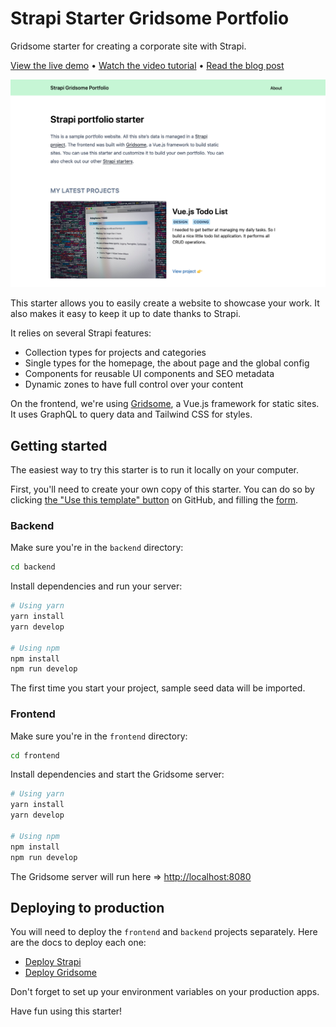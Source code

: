 # Strapi Starter Gridsome Portfolio

Gridsome starter for creating a corporate site with Strapi.

[View the live demo](https://strapi-starter-gridsome-portfolio.vercel.app/) • [Watch the video tutorial](https://www.youtube.com/watch?v=4g3Pzj-wdXo&feature=youtu.be) • [Read the blog post](https://strapi.io/blog/strapi-starter-gridsome-portfolio)

[![screen](/screenshot.png)](https://strapi-starter-gridsome-portfolio.vercel.app/)

This starter allows you to easily create a website to showcase your work. It also makes it easy to keep it up to date thanks to Strapi.

It relies on several Strapi features:

* Collection types for projects and categories
* Single types for the homepage, the about page and the global config
* Components for reusable UI components and SEO metadata
* Dynamic zones to have full control over your content

On the frontend, we're using [Gridsome](https://gridsome.org/), a Vue.js framework for static sites. It uses GraphQL to query data and Tailwind CSS for styles.

## Getting started

The easiest way to try this starter is to run it locally on your computer.

First, you'll need to create your own copy of this starter. You can do so by clicking [the "Use this template" button](https://github.com/strapi/strapi-starter-gridsome-portfolio/generate) on GitHub, and filling the [form](https://docs.github.com/en/github/creating-cloning-and-archiving-repositories/creating-a-repository-from-a-template).

### Backend

Make sure you're in the `backend` directory:

```bash
cd backend
```

Install dependencies and run your server:

```bash
# Using yarn
yarn install
yarn develop

# Using npm
npm install
npm run develop
```

The first time you start your project, sample seed data will be imported.

### Frontend

Make sure you're in the `frontend` directory:

```bash
cd frontend
```

Install dependencies and start the Gridsome server:

```bash
# Using yarn
yarn install
yarn develop

# Using npm
npm install
npm run develop
```

The Gridsome server will run here => [http://localhost:8080](http://localhost:8080)

## Deploying to production

You will need to deploy the `frontend` and `backend` projects separately. Here are the docs to deploy each one:

* [Deploy Strapi](https://strapi.io/documentation/v3.x/admin-panel/deploy.html#deployment)
* [Deploy Gridsome](https://gridsome.org/docs/deployment/)

Don't forget to set up your environment variables on your production apps.

Have fun using this starter!

